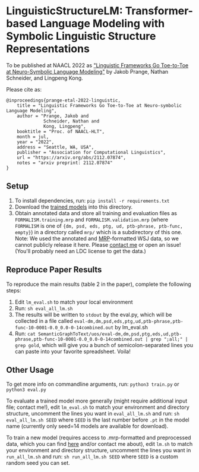 # LinguisticStructureLM: Transformer-based Language Modeling with Symbolic Linguistic Structure Representations
To be published at NAACL 2022 as ["Linguistic Frameworks Go Toe-to-Toe at Neuro-Symbolic Language Modeling"](https://arxiv.org/abs/2112.07874) by Jakob Prange, Nathan Schneider, and Lingpeng Kong.

Please cite as:
```
@inproceedings{prange-etal-2022-linguistic,
    title = "Linguistic Frameworks Go Toe-to-Toe at Neuro-symbolic Language Modeling",
    author = "Prange, Jakob and
              Schneider, Nathan and
              Kong, Lingpeng",
    booktitle = "Proc. of NAACL-HLT",
    month = jul,
    year = "2022",
    address = "Seattle, WA, USA",
    publisher = "Association for Computational Linguistics",
    url = "https://arxiv.org/abs/2112.07874",
    notes = "arxiv preprint: 2112.07874"
}
```

## Setup
1. To install dependencies, run:
`pip install -r requirements.txt`
2. Download the [trained models](https://drive.google.com/drive/folders/1U1uvIgkVLS-kBrkRPPGE7iywpY7W9Yx_?usp=sharing) into this directory.
3. Obtain annotated data and store all training and evaluation files as `FORMALISM.training.mrp` and `FORMALISM.validation.mrp` (where `FORMALISM` is one of `{dm, psd, eds, ptg, ud, ptb-phrase, ptb-func, empty}`) in a directory called `mrp/` which is a subdirectory of this one. Note: We used the annotated and [MRP](http://mrp.nlpl.eu/2020/index.php)-formatted WSJ data, so we cannot publicly release it here. Please [contact me](https://prange.jakob.georgetown.domains/) or open an issue! (You'll probably need an LDC license to get the data.)

## Reproduce Paper Results
To reproduce the main results (table 2 in the paper), complete the following steps:
1. Edit `lm_eval.sh` to match your local environment
2. Run: `sh eval_all_lm.sh`
3. The results will be written to `stdout` by the eval.py, which will be collected in a file called `eval-dm,dm,psd,eds,ptg,ud,ptb-phrase,ptb-func-10-0001-0.0_0.0-0-14combined.out` by lm_eval.sh
4. Run: `cat SemanticGraphToText/uos/eval-dm,dm,psd,ptg,eds,ud,ptb-phrase,ptb-func-10-0001-0.0_0.0-0-14combined.out | grep ";all;" | grep gold`, which will give you a bunch of semicolon-separated lines you can paste into your favorite spreadsheet. Voila!

## Other Usage
To get more info on commandline arguments, run:
`python3 train.py` or `python3 eval.py`

To evaluate a trained model more generally (might require additional input file; contact me!), edit `lm_eval.sh` to match your environment and directory structure, uncomment the lines you want in `eval_all_lm.sh` and run:
`sh eval_all_lm.sh SEED` where `SEED` is the last number before `.pt` in the model name (currently only seed=14 models are available for download).

To train a new model (requires access to .mrp-formatted and preprocessed data, which you can find [here](http://mrp.nlpl.eu/2020/index.php) and/or contact me about), edit `lm.sh` to match your environment and directory structure, uncomment the lines you want in `run_all_lm.sh` and run:
`sh run_all_lm.sh SEED` where `SEED` is a custom random seed you can set.

